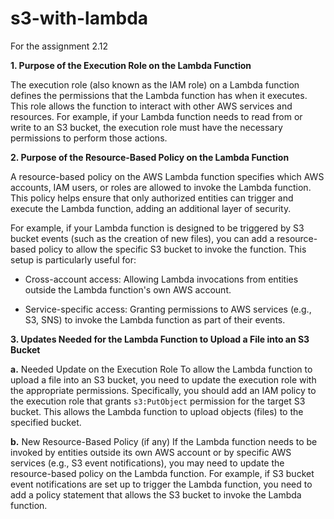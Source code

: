 # s3-with-lambda
For the assignment 2.12

**1. Purpose of the Execution Role on the Lambda Function**

The execution role (also known as the IAM role) on a Lambda function defines the permissions that the Lambda function has when it executes. This role allows the function to interact with other AWS services and resources. For example, if your Lambda function needs to read from or write to an S3 bucket, the execution role must have the necessary permissions to perform those actions.

**2. Purpose of the Resource-Based Policy on the Lambda Function**

A resource-based policy on the AWS Lambda function specifies which AWS accounts, IAM users, or roles are allowed to invoke the Lambda function. This policy helps ensure that only authorized entities can trigger and execute the Lambda function, adding an additional layer of security.

For example, if your Lambda function is designed to be triggered by S3 bucket events (such as the creation of new files), you can add a resource-based policy to allow the specific S3 bucket to invoke the function. This setup is particularly useful for:

- Cross-account access: Allowing Lambda invocations from entities outside the Lambda function's own AWS account.

- Service-specific access: Granting permissions to AWS services (e.g., S3, SNS) to invoke the Lambda function as part of their events.

**3. Updates Needed for the Lambda Function to Upload a File into an S3 Bucket**

**a.** Needed Update on the Execution Role
To allow the Lambda function to upload a file into an S3 bucket, you need to update the execution role with the appropriate permissions. Specifically, you should add an IAM policy to the execution role that grants `s3:PutObject` permission for the target S3 bucket. This allows the Lambda function to upload objects (files) to the specified bucket.


**b.** New Resource-Based Policy (if any)
If the Lambda function needs to be invoked by entities outside its own AWS account or by specific AWS services (e.g., S3 event notifications), you may need to update the resource-based policy on the Lambda function. For example, if S3 bucket event notifications are set up to trigger the Lambda function, you need to add a policy statement that allows the S3 bucket to invoke the Lambda function.
